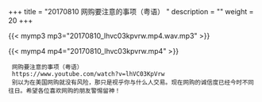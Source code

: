 +++
title = "20170810  网购要注意的事项（粤语） "
description = ""
weight = 20
+++

{{< mymp3 mp3="20170810_lhvc03kpvrw.mp4.wav.mp3" >}}

{{< mymp4 mp4="20170810_lhvc03kpvrw.mp4" >}}

     网购要注意的事项（粤语） 
     https://www.youtube.com/watch?v=lhVC03KpVrw 
     别以为在美国网购就没有风险，那只是视乎你与什么人交易。现在网购的诚信度已经今时不同往日。希望各位喜欢网购的朋友警惕留神！ 
